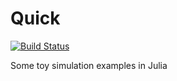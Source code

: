 # Quick

[![Build Status](https://travis-ci.com/tomouellette/EmulatE.jl.svg?branch=master)](https://travis-ci.com/tomouellette/EmulatE.jl)

Some toy simulation examples in Julia
